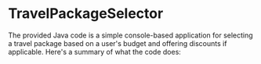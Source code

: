 # TravelPackageSelector
The provided Java code is a simple console-based application for selecting a travel package based on a user's budget and offering discounts if applicable. Here's a summary of what the code does:
